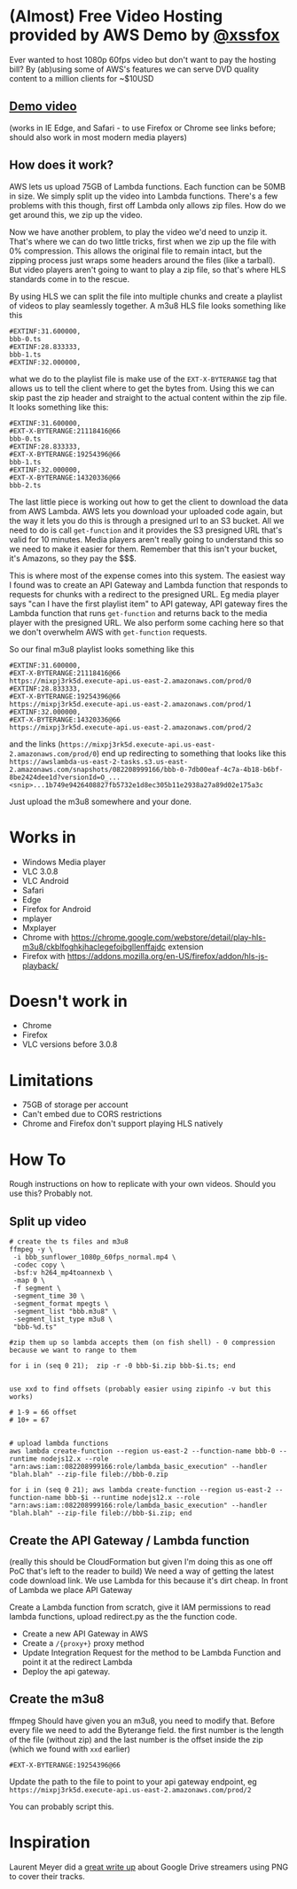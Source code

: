 (Almost) Free Video Hosting provided by AWS Demo by [@xssfox](https://twitter.com/xssfox)
==

Ever wanted to host 1080p 60fps video but don't want to pay the hosting bill? By (ab)using some of AWS's features we can serve DVD quality content to a million clients for ~$10USD

[Demo video](http://bbb-lambda.s3-website.us-east-2.amazonaws.com/bbb.m3u8) 
--
(works in IE Edge, and Safari - to use Firefox or Chrome see links before; should also work in most modern media players)



How does it work?
--

AWS lets us upload 75GB of Lambda functions. Each function can be 50MB in size. We simply split up the video into Lambda functions. There's a few problems with this though, first off Lambda only allows zip files. How do we get around this, we zip up the video.

Now we have another problem, to play the video we'd need to unzip it. That's where we can do two little tricks, first when we zip up the file with 0% compression. This allows the original file to remain intact, but the zipping process just wraps some headers around the files (like a tarball). But video players aren't going to want to play a zip file, so that's where HLS standards come in to the rescue.

By using HLS we can split the file into multiple chunks and create a playlist of videos to play seamlessly together. A m3u8 HLS file looks something like this 
```
#EXTINF:31.600000,
bbb-0.ts
#EXTINF:28.833333,
bbb-1.ts
#EXTINF:32.000000,
```
what we do to the playlist file is make use of the `EXT-X-BYTERANGE` tag that allows us to tell the client where to get the bytes from. Using this we can skip past the zip header and straight to the actual content within the zip file. It looks something like this:
```
#EXTINF:31.600000,
#EXT-X-BYTERANGE:21118416@66
bbb-0.ts
#EXTINF:28.833333,
#EXT-X-BYTERANGE:19254396@66
bbb-1.ts
#EXTINF:32.000000,
#EXT-X-BYTERANGE:14320336@66
bbb-2.ts
```

The last little piece is working out how to get the client to download the data from AWS Lambda. AWS lets you download your uploaded code again, but the way it lets you do this is through a presigned url to an S3 bucket. All we need to do is call `get-function` and it provides the S3 presigned URL that's valid for 10 minutes. Media players aren't really going to understand this so we need to make it easier for them. Remember that this isn't your bucket, it's Amazons, so they pay the $$$.

This is where most of the expense comes into this system. The easiest way I found was to create an API Gateway and Lambda function that responds to requests for chunks with a redirect to the presigned URL. Eg media player says "can I have the first playlist item" to API gateway, API gateway fires the Lambda function that runs `get-function` and returns back to the media player with the presigned URL. We also perform some caching here so that we don't overwhelm AWS with `get-function` requests.

So our final m3u8 playlist looks something like this
```
#EXTINF:31.600000,
#EXT-X-BYTERANGE:21118416@66
https://mixpj3rk5d.execute-api.us-east-2.amazonaws.com/prod/0
#EXTINF:28.833333,
#EXT-X-BYTERANGE:19254396@66
https://mixpj3rk5d.execute-api.us-east-2.amazonaws.com/prod/1
#EXTINF:32.000000,
#EXT-X-BYTERANGE:14320336@66
https://mixpj3rk5d.execute-api.us-east-2.amazonaws.com/prod/2
```

and the links (`https://mixpj3rk5d.execute-api.us-east-2.amazonaws.com/prod/0`) end up redirecting to something that looks like this `https://awslambda-us-east-2-tasks.s3.us-east-2.amazonaws.com/snapshots/082208999166/bbb-0-7db00eaf-4c7a-4b18-b6bf-8be2424dee1d?versionId=O_...<snip>...1b749e9426408827fb5732e1d8ec305b11e2938a27a89d02e175a3c`

Just upload the m3u8 somewhere and your done.

Works in
==
 - Windows Media player
 - VLC 3.0.8
 - VLC Android
 - Safari
 - Edge
 - Firefox for Android
 - mplayer
 - Mxplayer 
 - Chrome with https://chrome.google.com/webstore/detail/play-hls-m3u8/ckblfoghkjhaclegefojbgllenffajdc extension
 - Firefox with https://addons.mozilla.org/en-US/firefox/addon/hls-js-playback/

Doesn't work in
==
- Chrome
- Firefox
- VLC versions before 3.0.8

Limitations
==
 - 75GB of storage per account
 - Can't embed due to CORS restrictions
 - Chrome and Firefox don't support playing HLS natively

How To
==

Rough instructions on how to replicate with your own videos. Should you use this? Probably not.
## Split up video
```
# create the ts files and m3u8
ffmpeg -y \
 -i bbb_sunflower_1080p_60fps_normal.mp4 \
 -codec copy \
 -bsf:v h264_mp4toannexb \
 -map 0 \
 -f segment \
 -segment_time 30 \
 -segment_format mpegts \
 -segment_list "bbb.m3u8" \
 -segment_list_type m3u8 \
 "bbb-%d.ts"

#zip them up so lambda accepts them (on fish shell) - 0 compression because we want to range to them

for i in (seq 0 21);  zip -r -0 bbb-$i.zip bbb-$i.ts; end


use xxd to find offsets (probably easier using zipinfo -v but this works)

# 1-9 = 66 offset
# 10+ = 67


# upload lambda functions
aws lambda create-function --region us-east-2 --function-name bbb-0 --runtime nodejs12.x --role "arn:aws:iam::082208999166:role/lambda_basic_execution" --handler "blah.blah" --zip-file fileb://bbb-0.zip

for i in (seq 0 21); aws lambda create-function --region us-east-2 --function-name bbb-$i --runtime nodejs12.x --role "arn:aws:iam::082208999166:role/lambda_basic_execution" --handler "blah.blah" --zip-file fileb://bbb-$i.zip; end
```


## Create the API Gateway / Lambda function
(really this should be CloudFormation but given I'm doing this as one off PoC that's left to the reader to build)
We need a way of getting the latest code download link. We use Lambda for this because it's dirt cheap. In front of Lambda we place API Gateway

Create a Lambda function from scratch, give it IAM permissions to read lambda functions, upload redirect.py as the the function code.

 - Create a new API Gateway in AWS
 - Create a `/{proxy+}` proxy method
 - Update Integration Request for the method to be Lambda Function and point it at the redirect Lambda
 - Deploy the api gateway. 

## Create the m3u8
ffmpeg Should have given you an m3u8, you need to modify that. Before every file we need to add the Byterange field. the first number is the length of the file (without zip) and the last number is the offset inside the zip (which we found with `xxd` earlier)
```
#EXT-X-BYTERANGE:19254396@66
```
Update the path to the file to point to your api gateway endpoint, eg `https://mixpj3rk5d.execute-api.us-east-2.amazonaws.com/prod/2`

You can probably script this.


Inspiration
==
Laurent Meyer did a [great write up](https://medium.com/@laurentmeyer/deep-dive-in-the-illegal-streaming-world-cd11fae63497) about Google Drive streamers using PNG to cover their tracks.
